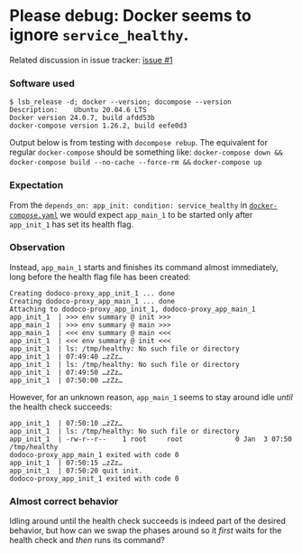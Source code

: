 ﻿
Please debug: Docker seems to ignore `service_healthy`.
=======================================================

Related discussion in issue tracker:
[issue #1](https://github.com/mk-pmb/docker-devel-util-pmb/issues/1)


### Software used

```text
$ lsb_release -d; docker --version; docompose --version
Description:    Ubuntu 20.04.6 LTS
Docker version 24.0.7, build afdd53b
docker-compose version 1.26.2, build eefe0d3
```

Output below is from testing with `docompose rebup`.
The equivalent for regular `docker-compose` should be something like:
`docker-compose down &&`
`docker-compose build --no-cache --force-rm &&`
`docker-compose up`


### Expectation

From the `depends_on: app_init: condition: service_healthy` in
[`docker-compose.yaml`](docker-compose.yaml) we would expect `app_main_1`
to be started only after `app_init_1` has set its health flag.


### Observation

Instead, `app_main_1` starts and finishes its command almost immediately,
long before the health flag file has been created:

```text
Creating dodoco-proxy_app_init_1 ... done
Creating dodoco-proxy_app_main_1 ... done
Attaching to dodoco-proxy_app_init_1, dodoco-proxy_app_main_1
app_init_1  | >>> env summary @ init >>>
app_main_1  | >>> env summary @ main >>>
app_main_1  | <<< env summary @ main <<<
app_init_1  | <<< env summary @ init <<<
app_init_1  | ls: /tmp/healthy: No such file or directory
app_init_1  | 07:49:40 …zZz…
app_init_1  | ls: /tmp/healthy: No such file or directory
app_init_1  | 07:49:50 …zZz…
app_init_1  | 07:50:00 …zZz…
```

However, for an unknown reason, `app_main_1` seems to stay around idle
_until_ the health check succeeds:

```text
app_init_1  | 07:50:10 …zZz…
app_init_1  | ls: /tmp/healthy: No such file or directory
app_init_1  | -rw-r--r--    1 root     root             0 Jan  3 07:50 /tmp/healthy
dodoco-proxy_app_main_1 exited with code 0
app_init_1  | 07:50:15 …zZz…
app_init_1  | 07:50:20 quit init.
dodoco-proxy_app_init_1 exited with code 0
```


### Almost correct behavior

Idling around until the health check succeeds is indeed part of the
desired behavior, but how can we swap the phases around so it
_first_ waits for the health check and _then_ runs its command?





